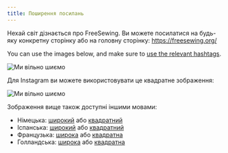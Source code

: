 ```yaml
---
title: Поширення посилань
---
```


Нехай світ дізнається про FreeSewing. Ви можете посилатися на будь-яку конкретну сторінку або на головну сторінку: https://freesewing.org/

You can use the images below, and make sure to [use the relevant hashtags](/community/hashtags/).

<img src="/share/en.wide.png" alt="Ми вільно шиємо" style="max-height: 25vh;" class="shadow" />

Для Instagram ви можете використовувати це квадратне зображення:

<img src="/share/en.square.png" alt="Ми вільно шиємо" style="max-height: 25vh;" class="shadow" />

Зображення вище також доступні іншими мовами:

- Німецька: [широкий](/share/de.wide.jpg) або [квадратний](/share/de.square.jpg)
- Іспанська: [широкий](/share/es.wide.jpg) або [квадратний](/share/es.square.jpg)
- Французька: [широка](/share/fr.wide.jpg) або [квадратна](/share/fr.square.jpg)
- Голландська: [широка](/share/nl.wide.jpg) або [квадратна](/share/nl.square.jpg)
